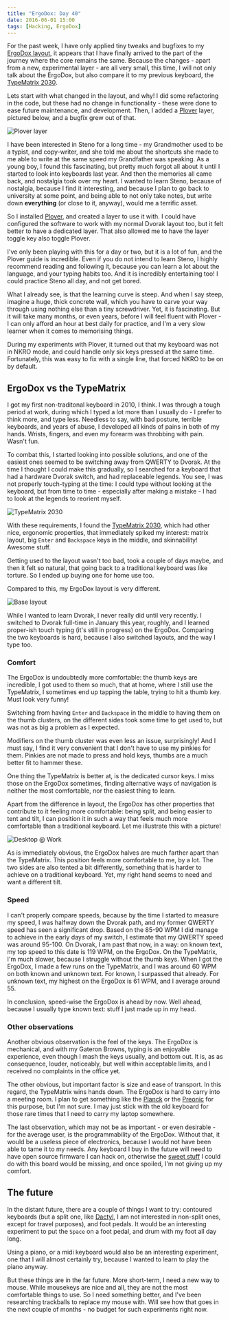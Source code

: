 ```yaml
---
title: "ErgoDox: Day 40"
date: 2016-06-01 15:00
tags: [Hacking, ErgoDox]
---
```


For the past week, I have only applied tiny tweaks and bugfixes to my
[ErgoDox layout][layout], it appears that I have finally arrived to the part of
the journey where the core remains the same. Because the changes - apart from a
new, experimental layer - are all very small, this time, I will not only talk
about the ErgoDox, but also compare it to my previous keyboard, the
[TypeMatrix 2030][typematrix].

 [layout]: https://github.com/algernon/ergodox-layout#algernons-layout
 [typematrix]: http://www.typematrix.com/2030/features.php

<!-- more -->

Lets start with what changed in the layout, and why! I did some refactoring in
the code, but these had no change in functionality - these were done to ease
future maintenance, and development. Then, I added a [Plover][plover] layer,
pictured below, and a bugfix grew out of that.

 [plover]: http://www.openstenoproject.org/plover/

 ![Plover layer](/assets/asylum/images/posts/ergodox-day-40/plover-layer.png)
 
I have been interested in Steno for a long time - my Grandmother used to be a
typist, and copy-writer, and she told me about the shortcuts she made to me able
to write at the same speed my Grandfather was speaking. As a young boy, I found
this fascinating, but pretty much forgot all about it until I started to look
into keyboards last year. And then the memories all came back, and nostalgia
took over my heart. I wanted to learn Steno, because of nostalgia, because I
find it interesting, and because I plan to go back to university at some point,
and being able to not only take notes, but write down **everything** (or close
to it, anyway), would me a terrific asset.

So I installed [Plover][plover], and created a layer to use it with. I could
have configured the software to work with my normal Dvorak layout too, but it
felt better to have a dedicated layer. That also allowed me to have the layer
toggle key also toggle Plover.

I've only been playing with this for a day or two, but it is a lot of fun, and
the Plover guide is incredible. Even if you do not intend to learn Steno, I
highly recommend reading and following it, because you can learn a lot about the
language, and your typing habits too. And it is incredibly entertaining too! I
could practice Steno all day, and not get bored.

What I already see, is that the learning curve is steep. And when I say steep,
imagine a huge, thick concrete wall, which you have to carve your way through
using nothing else than a tiny screwdriver. Yet, it is fascinating. But it will
take many months, or even years, before I will feel fluent with Plover - I can
only afford an hour at best daily for practice, and I'm a very slow learner when
it comes to memorising things.

During my experiments with Plover, it turned out that my keyboard was not in
NKRO mode, and could handle only six keys pressed at the same time. Fortunately,
this was easy to fix with a single line, that forced NKRO to be on by default.

## ErgoDox vs the TypeMatrix

I got my first non-traditonal keyboard in 2010, I think. I was through a tough
period at work, during which I typed a lot more than I usually do - I prefer to
think more, and type less. Needless to say, with bad posture, terrible
keyboards, and years of abuse, I developed all kinds of pains in both of my
hands. Wrists, fingers, and even my forearm was throbbing with pain. Wasn't fun.

To combat this, I started looking into possible solutions, and one of the
easiest ones seemed to be switching away from QWERTY to Dvorak. At the time I
thought I could make this gradually, so I searched for a keyboard that had a
hardware Dvorak switch, and had replaceable legends. You see, I was not properly
touch-typing at the time: I could type without looking at the keyboard, but from
time to time - especially after making a mistake - I had to look at the legends
to reorient myself.

 ![TypeMatrix 2030](/assets/asylum/images/posts/looking-for-a-keyboard/typematrix-2030.jpg)

With these requirements, I found the [TypeMatrix 2030][typematrix], which had
other nice, ergonomic properties, that immediately spiked my interest: matrix
layout, big `Enter` and `Backspace` keys in the middle, and skinnability!
Awesome stuff.

 [typematrix]: http://www.typematrix.com/2030/features.php

Getting used to the layout wasn't too bad, took a couple of days maybe, and then
it felt so natural, that going back to a traditional keyboard was like torture.
So I ended up buying one for home use too.

Compared to this, my ErgoDox layout is very different.

 ![Base layout](/assets/asylum/images/posts/ergodox-day-34/base-layer.png)

While I wanted to learn Dvorak, I never really did until very recently. I
switched to Dvorak full-time in January this year, roughly, and I learned
proper-ish touch typing (it's still in progress) on the ErgoDox. Comparing the
two keyboards is hard, because I also switched layouts, and the way I type too.

### Comfort

The ErgoDox is undoubtedly more comfortable: the thumb keys are incredible, I
got used to them so much, that at home, where I still use the TypeMatrix, I
sometimes end up tapping the table, trying to hit a thumb key. Must look very
funny!

Switching from having `Enter` and `Backspace` in the middle to having them on
the thumb clusters, on the different sides took some time to get used to, but
was not as big a problem as I expected.

Modifiers on the thumb cluster was even less an issue, surprisingly! And I must
say, I find it very convenient that I don't have to use my pinkies for them.
Pinkies are not made to press and hold keys, thumbs are a much better fit to
hammer these.

One thing the TypeMatrix is better at, is the dedicated cursor keys. I miss
those on the ErgoDox sometimes, finding alternative ways of navigation is
neither the most comfortable, nor the easiest thing to learn.

Apart from the difference in layout, the ErgoDox has other properties that
contribute to it feeling more comfortable: being split, and being easier to tent
and tilt, I can position it in such a way that feels much more comfortable than
a traditional keyboard. Let me illustrate this with a picture!

 ![Desktop @ Work](/assets/asylum/images/posts/ergodox-day-40/desk.jpg)
 
As is immediately obvious, the ErgoDox halves are much farther apart than the
TypeMatrix. This position feels more comfortable to me, by a lot. The two sides
are also tented a bit differently, something that is harder to achieve on a
traditional keyboard. Yet, my right hand seems to need and want a different
tilt.

### Speed

I can't properly compare speeds, because by the time I started to measure my
speed, I was halfway down the Dvorak path, and my former QWERTY speed has seen a
significant drop. Based on the 85-90 WPM I did manage to achieve in the early
days of my switch, I estimate that my QWERTY speed was around 95-100. On Dvorak,
I am past that now, in a way: on known text, my top speed to this date is 119
WPM, on the ErgoDox. On the TypeMatrix, I'm much slower, because I struggle
without the thumb keys. When I got the ErgoDox, I made a few runs on the
TypeMatrix, and I was around 60 WPM on both known and unknown text. For known, I
surpassed that already. For unknown text, my highest on the ErgoDox is 61 WPM,
and I average around 55.

In conclusion, speed-wise the ErgoDox is ahead by now. Well ahead, because I
usually type known text: stuff I just made up in my head.

### Other observations

Another obvious observation is the feel of the keys. The ErgoDox is mechanical,
and with my Gateron Browns, typing is an enjoyable experience, even though I
mash the keys usually, and bottom out. It is, as as consequence, louder,
noticeably, but well within acceptable limits, and I received no complaints in
the office yet.

The other obvious, but important factor is size and ease of transport. In this
regard, the TypeMatrix wins hands down. The ErgoDox is hard to carry into a
meeting room. I plan to get something like the [Planck][planck] or the
[Preonic][preonic] for this purpose, but I'm not sure. I may just stick with the
old keyboard for those rare times that I need to carry my laptop somewhere.

 [planck]: http://olkb.com/planck/
 [preonic]: http://olkb.com/preonic/
 
The last observation, which may not be as important - or even desirable - for
the average user, is the programmability of the ErgoDox. Without that, it would
be a useless piece of electronics, because I would not have been able to tame it
to my needs. Any keyboard I buy in the future will need to have open source
firmware I can hack on, otherwise the [sweet stuff][blog:day-34] I could do with
this board would be missing, and once spoiled, I'm not giving up my comfort.

 [blog:day-34]: /blog/2016/05/26/ergodox-day-34/

## The future

In the distant future, there are a couple of things I want to try: contoured
keyboards (but a split one, like [Dactyl][dactyl], I am not interested in
non-split ones, except for travel purposes), and foot pedals. It would be an
interesting experiment to put the `Space` on a foot pedal, and drum with my foot
all day long.

 [dactyl]: https://github.com/adereth/dactyl-keyboard

Using a piano, or a midi keyboard would also be an interesting experiment, one
that I will almost certainly try, because I wanted to learn to play the piano
anyway.

But these things are in the far future. More short-term, I need a new way to
mouse. While mousekeys are nice and all, they are not the most comfortable
things to use. So I need something better, and I've been researching trackballs
to replace my mouse with. Will see how that goes in the next couple of months -
no budget for such experiments right now.

